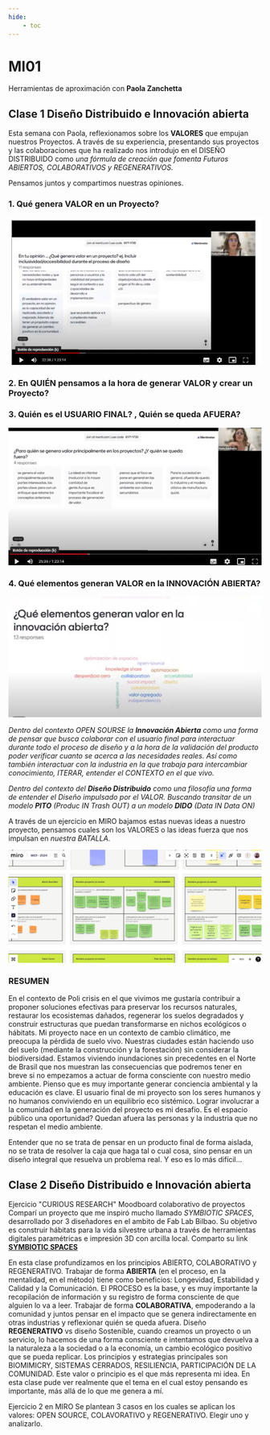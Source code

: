 ```yaml
---
hide:
    - toc
---
```


# MI01 

Herramientas de aproximación con **Paola Zanchetta**

##  Clase 1 **Diseño Distribuido e Innovación abierta**


Esta semana con Paola,  reflexionamos sobre  los **VALORES** que empujan nuestros Proyectos.
A través de su experiencia, presentando sus proyectos y las colaboraciones que ha realizado nos introdujo en el DISEÑO DISTRIBUIDO como *una fórmula  de creación que fomenta Futuros ABIERTOS, COLABORATIVOS y REGENERATIVOS.*

Pensamos juntos y compartimos nuestras opiniones.

### 1.	Qué genera VALOR en un Proyecto?

![](../images/MI01/EJ1.JPG)

### 2. En QUIÉN pensamos a la hora de generar VALOR y crear un Proyecto? 

### 3. Quién es el USUARIO FINAL? , Quién se queda AFUERA?

![](../images/MI01/EJ1b.JPG)

### 4. Qué elementos generan VALOR en la INNOVACIÓN ABIERTA?

![](../images/MI01/EJ1c.JPG)

*Dentro del contexto OPEN SOURSE  la **Innovación Abierta** como una forma de pensar que busca colaborar con el usuario final para interactuar durante todo el proceso de diseño y a la hora de la validación del producto poder verificar cuanto se acerca a las necesidades reales.  Así como también interactuar con la industria en la que trabaja para intercambiar conocimiento, ITERAR,  entender el CONTEXTO en el que vivo.*  

*Dentro del contexto del **Diseño Distribuido**  como una filosofía una forma de entender el Diseño impulsado por el VALOR. Buscando transitar de un modelo **PITO** (Produc IN Trash OUT) a un modelo **DIDO** (Data IN Data ON)*

A través de un ejercicio en MIRO bajamos estas nuevas ideas a nuestro proyecto, pensamos cuales son los VALORES o las ideas fuerza que nos impulsan en *nuestra BATALLA*.

![](../images/MI01/EJ2.JPG)

### RESUMEN

En el contexto de Poli crisis en el que vivimos me gustaría contribuir a proponer soluciones efectivas para preservar los recursos naturales, restaurar los ecosistemas dañados, regenerar los suelos degradados y construir estructuras que puedan transformarse en nichos ecológicos o hábitats.  Mi proyecto nace en un contexto de cambio climático,  me preocupa la pérdida de suelo vivo. Nuestras ciudades están haciendo uso del suelo (mediante la construcción y la forestación) sin considerar la biodiversidad.  Estamos viviendo inundaciones sin precedentes en el Norte de Brasil que nos muestran las consecuencias que podremos tener en breve si no empezamos a actuar de forma consciente con nuestro medio ambiente. Pienso que es muy importante generar conciencia ambiental y la educación es clave.
El usuario final de mi proyecto son los seres humanos y no humanos conviviendo en un  equilibrio eco sistémico. Lograr involucrar a la comunidad en la generación del proyecto es mi desafío.  Es el espacio público una oportunidad? 
Quedan afuera las personas y la industria que no respetan el medio ambiente.

Entender que no se trata de pensar en un producto final de forma aislada, no se trata de resolver la caja que haga tal o cual cosa, sino pensar en un diseño integral que resuelva un problema real. Y eso es lo más difícil...

##  Clase 2 **Diseño Distribuido e Innovación abierta**

Ejercicio "CURIOUS RESEARCH"
Moodboard colaborativo de proyectos
Comparí un proyecto que me inspiró mucho llamado *SYMBIOTIC SPACES*, desarrollado por 3 diseñadores en el ambito de Fab Lab Bilbao. Su objetivo es construir hábitats para la vida silvestre urbana a través de herramientas digitales paramétricas e impresión 3D con arcilla local.
Comparto su link **[SYMBIOTIC SPACES](https://espacioopen.com/symbiotic-spaces-impresion-3d-para-crear-habitats-salvajes%ef%bf%bc/)**

En esta clase profundizamos en los principios ABIERTO, COLABORATIVO y REGENERATIVO.
Trabajar de forma **ABIERTA** (en el proceso, en la mentalidad, en el método) tiene como beneficios: Longevidad, Estabilidad y Calidad y la Comunicación.  El PROCESO es la base, y es muy importante la recopilación de información y su registro de forma consciente de que alguien lo va a leer.
Trabajar de forma **COLABORATIVA**, empoderando a la comunidad y juntos pensar en el impacto que se genera indirectamente en otras industrias y reflexionar quién se queda afuera.
Diseño **REGENERATIVO** vs diseño Sostenible, cuando creamos un proyecto o un servicio,  lo hacemos de una forma consciente e intentamos que devuelva a la naturaleza a la sociedad o a la economía, un cambio ecológico positivo que se pueda replicar.  Los principios y estrategias principales son BIOMIMICRY,  SISTEMAS CERRADOS, RESILIENCIA, PARTICIPACIÓN DE LA COMUNIDAD.
Este valor o principio es el que más representa mi idea. En esta clase pude ver realmente que el tema en el cual estoy  pensando es importante, más allá de lo que me genera  a mí.

Ejercicio 2 en MIRO
Se plantean 3 casos en los cuales se aplican los valores: OPEN SOURCE, COLAVORATIVO y REGENERATIVO. Elegir uno y analizarlo.
